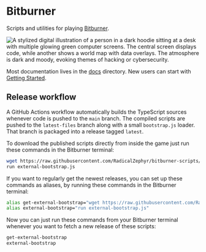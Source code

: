 # Bitburner

Scripts and utilities for playing [Bitburner](https://bitburner-official.github.io/).

![A stylized digital illustration of a person in a dark hoodie sitting at a desk with multiple glowing green computer screens. The central screen displays code, while another shows a world map with data overlays. The atmosphere is dark and moody, evoking themes of hacking or cybersecurity.](../images/hackers-whimsy.png?raw=true)

Most documentation lives in the [docs](./docs) directory. New users can start with [Getting Started](docs/getting-started.md).

## Release workflow

A GitHub Actions workflow automatically builds the TypeScript sources whenever code is pushed to the `main` branch. The compiled scripts are pushed to the `latest-files` branch along with a small `bootstrap.js` loader. That branch is packaged into a release tagged `latest`.

To download the published scripts directly from inside the game just
run these commands in the Bitburner terminal:

```bash
wget https://raw.githubusercontent.com/RadicalZephyr/bitburner-scripts/latest/bootstrap.js external-bootstrap.js
run external-bootstrap.js
```

If you want to regularly get the newest releases, you can set up these
commands as aliases, by running these commands in the Bitburner terminal:

```bash
alias get-external-bootstrap="wget https://raw.githubusercontent.com/RadicalZephyr/bitburner-scripts/latest/bootstrap.js external-bootstrap.js"
alias external-bootstrap="run external-bootstrap.js"
```

Now you can just run these commands from your Bitburner terminal
whenever you want to fetch a new release of these scripts:

```bash
get-external-bootstrap
external-bootstrap
```

